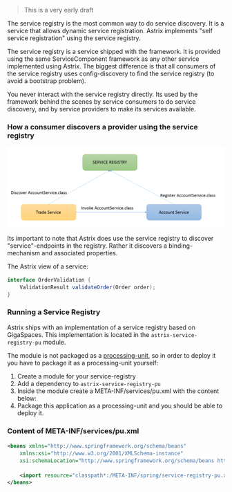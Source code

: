 > This is a very early draft

The service registry is the most common way to do service discovery. It is a service that allows dynamic service registration. Astrix implements "self service registration" using the service registry.

The service registry is a service shipped with the framework. It is provided using the same ServiceComponent framework as any other service implemented using Astrix. The biggest difference is that all consumers of the service registry uses config-discovery to find the service registry (to avoid a bootstrap problem).

You never interact with the service registry directly. Its used by the framework behind the scenes by service consumers to do service discovery, and by service providers to make its services available.

### How a consumer discovers a provider using the service registry
![ServiceBeanInstance](images/Astrix-Design-ServiceRegistry.png) 

Its important to note that Astrix does use the service registry to discover "service"-endpoints in the registry. Rather it discovers a binding-mechanism and associated properties.


The Astrix view of a service:

```java
interface OrderValidation {
    ValidationResult validateOrder(Order order);
}
```


### Running a Service Registry
Astrix ships with an implementation of a service registry based on GigaSpaces. This implementation is located in the `astrix-service-registry-pu` module.

The module is not packaged as a [processing-unit](http://docs.gigaspaces.com/xap101/the-processing-unit-structure-and-configuration.html), so in order to deploy it you have to package it as a processing-unit yourself:

1. Create a module for your service-registry
2. Add a dependency to `astrix-service-registry-pu`
3. Inside the module create a META-INF/services/pu.xml with the content below:
4. Package this application as a processing-unit and you should be able to deploy it.

### Content of META-INF/services/pu.xml
```xml
<beans xmlns="http://www.springframework.org/schema/beans"
	xmlns:xsi="http://www.w3.org/2001/XMLSchema-instance"
	xsi:schemaLocation="http://www.springframework.org/schema/beans http://www.springframework.org/schema/beans/spring-beans.xsd">

	<import resource="classpath*:/META-INF/spring/service-registry-pu.xml" />
</beans>
```







